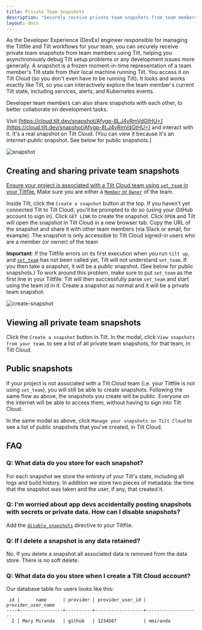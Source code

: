```yaml
---
title: Private Team Snapshots
description: "Securely receive private team snapshots from team members uing Tilt, helping you debug their Tilt state."
layout: docs
---
```


As the Developer Experience (DevEx) engineer responsible for managing the Tiltfile and Tilt workflows for your team, you can securely receive private team snapshots from team members using Tilt, helping you asynchronously debug Tilt setup problems or any development issues more generally. A snapshot is a frozen moment-in-time representation of a team member's Tilt state from _their_ local machine running Tilt. You access it on Tilt Cloud (so you don't even have to be running Tilt). It looks and works exactly like Tilt, so you can interactively explore the team member's current Tilt state, including services, alerts, and Kubernetes events.

Developer team members can also share snapshots with each other, to better collaborate on development tasks.

Visit [https://cloud.tilt.dev/snapshot/Afygp-8LJ4vRmVdGtHU=](https://cloud.tilt.dev/snapshot/Afygp-8LJ4vRmVdGtHU=) and interact with it. It's a real snapshot on Tilt Cloud. (You can view it because it's an _internet-public_ snapshot. See below for public snapshots.)

![snapshot](assets/img/snapshot.png)

## Creating and sharing private team snapshots

[Ensure your project is associated with a Tilt Cloud team using `set_team` in your Tiltfile.](teams.html) Make sure you are either a [`Member` or `Owner`](teams.html#add-users-to-your-team) of the team.

Inside Tilt, click the `Create a snapshot` button at the top. If you haven't yet connected Tilt to Tilt Cloud, you'll be prompted to do so (using your GitHub account to sign in). Click `GET LINK` to create the snapshot. Click `OPEN` and Tilt will open the snapshot in Tilt Cloud in a new browser tab. Copy the URL of the snapshot and share it with other team members (via Slack or email, for example). The snapshot is only accessible to Tilt Cloud signed-in users who are a member (or owner) of the team

**Important**: If the Tiltfile errors on its first execution when you run `tilt up`, and [`set_team`](https://docs.tilt.dev/api.html#api.set_team) has not been called yet, Tilt will not understand `set_team`. If you then take a snapshot, it will be a _public_ snapshot. (See below for public snapshots.) To work around this problem, make sure to put `set_team` as the first line in your Tiltfile. Tilt will then successfully parse `set_team` and start using the team id in it. Create a snapshot as normal and it will be a private team snapshot.

![create-snapshot](assets/img/create-snapshot.png)

## Viewing all private team snapshots

Click the `Create a snapshot` button in Tilt. In the modal, click `View snapshots from your team`. to see a list of all private team snapshots, for that team, in Tilt Cloud.

## Public snapshots

If your project is not associated with a Tilt Cloud team (i.e. your Tiltfile is not using `set_team`), you will still be able to create snapshots. Following the same flow as above, the snapshots you create will be public. Everyone on the internet will be able to access them, without having to sign into Tilt Cloud.

In the same modal as above, click `Manage your snapshots on Tilt Cloud` to see a list of public snapshots that you've created, in Tilt Cloud.

## FAQ

### Q: What data do you store for each snapshot?
For each snapshot we store the entirety of your Tilt's state, including all logs and build history. In addition we store two pieces of metadata: the time that the snapshot was taken and the user, if any, that created it.

### Q: I'm worried about app devs accidentally posting snapshots with secrets or private data. How can I disable snapshots?
Add the [`disable_snapshots`](https://docs.tilt.dev/api.html#api.disable_snapshots)
directive to your Tiltfile.

### Q: If I delete a snapshot is any data retained?
No. If you delete a snapshot all associated data is removed from the data store. There is no soft delete.

### Q: What data do you store when I create a Tilt Cloud account?
Our database table for users looks like this:

```
 id |      name      | provider | provider_user_id | provider_user_name
----+----------------+----------+------------------+--------------------
  2 | Mary Miranda   | github   | 1234567          | mmiranda
  ```
